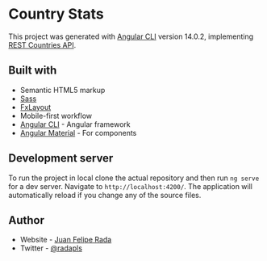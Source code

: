 # Country Stats

This project was generated with [Angular CLI](https://github.com/angular/angular-cli) version 14.0.2, implementing [REST Countries API](https://restcountries.com/).

## Built with

- Semantic HTML5 markup
- [Sass](https://sass-lang.com/)
- [FxLayout](https://tburleson-layouts-demos.firebaseapp.com/#/docs)
- Mobile-first workflow
- [Angular CLI](https://github.com/angular/angular-cli) - Angular framework
- [Angular Material](https://material.angular.io/) - For components

## Development server

To run the project in local clone the actual repository and then run `ng serve` for a dev server. Navigate to `http://localhost:4200/`. The application will automatically reload if you change any of the source files.

## Author

- Website - [Juan Felipe Rada](https://radapls.github.io/)
- Twitter - [@radapls](https://www.twitter.com/Radapls)
